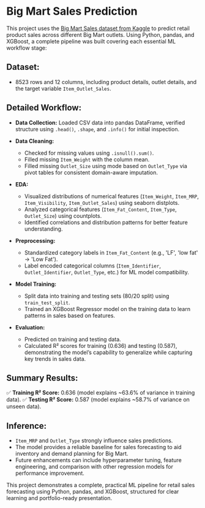 # Big Mart Sales Prediction

This project uses the [Big Mart Sales dataset from Kaggle](https://www.kaggle.com/datasets/brijbhushannanda1979/bigmart-sales-data) to predict retail product sales across different Big Mart outlets. Using Python, pandas, and XGBoost, a complete pipeline was built covering each essential ML workflow stage:

## Dataset:

* 8523 rows and 12 columns, including product details, outlet details, and the target variable `Item_Outlet_Sales`.

## Detailed Workflow:

* **Data Collection:** Loaded CSV data into pandas DataFrame, verified structure using `.head()`, `.shape`, and `.info()` for initial inspection.
* **Data Cleaning:**

  * Checked for missing values using `.isnull().sum()`.
  * Filled missing `Item_Weight` with the column mean.
  * Filled missing `Outlet_Size` using mode based on `Outlet_Type` via pivot tables for consistent domain-aware imputation.
* **EDA:**

  * Visualized distributions of numerical features (`Item_Weight`, `Item_MRP`, `Item_Visibility`, `Item_Outlet_Sales`) using seaborn distplots.
  * Analyzed categorical features (`Item_Fat_Content`, `Item_Type`, `Outlet_Size`) using countplots.
  * Identified correlations and distribution patterns for better feature understanding.
* **Preprocessing:**

  * Standardized category labels in `Item_Fat_Content` (e.g., 'LF', 'low fat' → 'Low Fat').
  * Label encoded categorical columns (`Item_Identifier`, `Outlet_Identifier`, `Outlet_Type`, etc.) for ML model compatibility.
* **Model Training:**

  * Split data into training and testing sets (80/20 split) using `train_test_split`.
  * Trained an XGBoost Regressor model on the training data to learn patterns in sales based on features.
* **Evaluation:**

  * Predicted on training and testing data.
  * Calculated R² scores for training (0.636) and testing (0.587), demonstrating the model’s capability to generalize while capturing key trends in sales data.

## Summary Results:

✅ **Training R² Score:** 0.636 (model explains \~63.6% of variance in training data).
✅ **Testing R² Score:** 0.587 (model explains \~58.7% of variance on unseen data).

## Inference:

* `Item_MRP` and `Outlet_Type` strongly influence sales predictions.
* The model provides a reliable baseline for sales forecasting to aid inventory and demand planning for Big Mart.
* Future enhancements can include hyperparameter tuning, feature engineering, and comparison with other regression models for performance improvement.

This project demonstrates a complete, practical ML pipeline for retail sales forecasting using Python, pandas, and XGBoost, structured for clear learning and portfolio-ready presentation.
